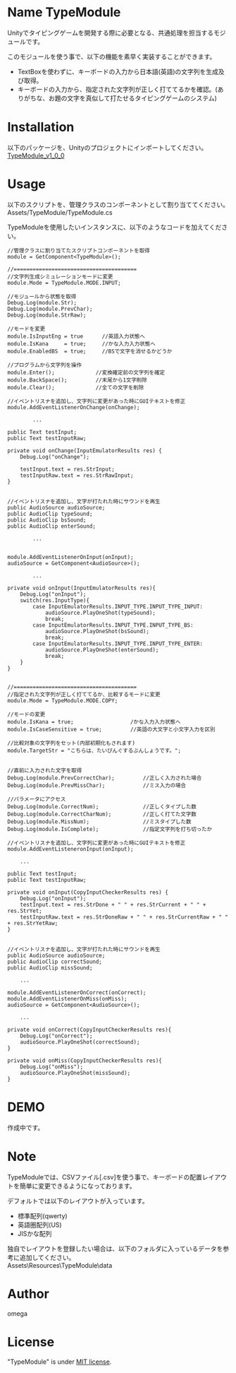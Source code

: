 # Name TypeModule
Unityでタイピングゲームを開発する際に必要となる、共通処理を担当するモジュールです。


このモジュールを使う事で、以下の機能を素早く実装することができます。  
* TextBoxを使わずに、キーボードの入力から日本語(英語)の文字列を生成及び取得。
* キーボードの入力から、指定された文字列が正しく打ててるかを確認。(ありがちな、お題の文字を真似して打たせるタイピングゲームのシステム)
 
# Installation
以下のパッケージを、Unityのプロジェクトにインポートしてください。  
[TypeModule_v1_0_0](https://github.com/omega-m/TypeModule/blob/main/Packages/TypeModule_v1_0_0.unitypackage)
  
# Usage
以下のスクリプトを、管理クラスのコンポーネントとして割り当ててください。  
Assets/TypeModule/TypeModule.cs  

TypeModuleを使用したいインスタンスに、以下のようなコードを加えてください。
    
    //管理クラスに割り当てたスクリプトコンポーネントを取得
    module = GetComponent<TypeModule>(); 
        
    //=======================================
    //文字列生成シミュレーションモードに変更
    module.Mode = TypeModule.MODE.INPUT;
    
    //モジュールから状態を取得
    Debug.Log(module.Str);
    Debug.Log(module.PrevChar);
    Debug.Log(module.StrRaw);
    
    //モードを変更
    module.IsInputEng = true      //英語入力状態へ
    module.IsKana     = true;     //かな入力入力状態へ
    module.EnabledBS  = true;     //BSで文字を消せるかどうか
    
    //プログラムから文字列を操作
    module.Enter();             //変換確定前の文字列を確定
    module.BackSpace();         //末尾から1文字削除
    module.Clear();             //全ての文字を削除
    
    //イベントリスナを追加し、文字列に変更があった時にGUIテキストを修正
    module.AddEventListenerOnChange(onChange);
    
            ...
    
    public Text testInput;
    public Text testInputRaw;
    
    private void onChange(InputEmulatorResults res) {
        Debug.Log("onChange");
        
        testInput.text = res.StrInput;
        testInputRaw.text = res.StrRawInput;
    }
    
    
    //イベントリスナを追加し、文字が打たれた時にサウンドを再生
    public AudioSource audioSource;
    public AudioClip typeSound;
    public AudioClip bsSound;
    public AudioClip enterSound;
    
            ...
    
    
    module.AddEventListenerOnInput(onInput);
    audioSource = GetComponent<AudioSource>();
    
            ...
    
    private void onInput(InputEmulatorResults res){
        Debug.Log("onInput");
        switch(res.InputType){
            case InputEmulatorResults.INPUT_TYPE.INPUT_TYPE_INPUT:
                audioSource.PlayOneShot(typeSound);
                break;
            case InputEmulatorResults.INPUT_TYPE.INPUT_TYPE_BS:
                audioSource.PlayOneShot(bsSound);
                break;
            case InputEmulatorResults.INPUT_TYPE.INPUT_TYPE_ENTER:
                audioSource.PlayOneShot(enterSound);
                break;
        }
    }
    
    
    //=======================================
    //指定された文字列が正しく打ててるか、比較するモードに変更
    module.Mode = TypeModule.MODE.COPY;
    
    //モードの変更
    module.IsKana = true;                  /かな入力入力状態へ
    module.IsCaseSensitive = true;         //英語の大文字と小文字入力を区別
    
    //比較対象の文字列をセット(内部初期化もされます)
    module.TargetStr = "こちらは、たいぴんぐするぶんしょうです。";
    
    
    //直前に入力された文字を取得
    Debug.Log(module.PrevCorrectChar);         //正しく入力された場合
    Debug.Log(module.PrevMissChar);            //ミス入力の場合
    
    //パラメータにアクセス
    Debug.Log(module.CorrectNum);              //正しくタイプした数
    Debug.Log(module.CorrectCharNum);          //正しく打てた文字数
    Debug.Log(module.MissNum);                 //ミスタイプした数
    Debug.Log(module.IsComplete);              //指定文字列を打ち切ったか
         
    //イベントリスナを追加し、文字列に変更があった時にGUIテキストを修正
    module.AddEventListeneronInput(onInput);
            
        ...
        
    public Text testInput;
    public Text testInputRaw;
    
    private void onInput(CopyInputCheckerResults res) {
        Debug.Log("onInput");
        testInput.text = res.StrDone + " " + res.StrCurrent + " " + res.StrYet;
        testInputRaw.text = res.StrDoneRaw + " " + res.StrCurrentRaw + " " + res.StrYetRaw;
    }
    
    
    //イベントリスナを追加し、文字が打たれた時にサウンドを再生
    public AudioSource audioSource;
    public AudioClip correctSound;
    public AudioClip missSound;
    
        ...
    
    module.AddEventListenerOnCorrect(onCorrect);
    module.AddEventListenerOnMiss(onMiss);
    audioSource = GetComponent<AudioSource>();
    
        ...
    
    private void onCorrect(CopyInputCheckerResults res){
        Debug.Log("onCorrect");
        audioSource.PlayOneShot(correctSound);
    }
    
    private void onMiss(CopyInputCheckerResults res){
        Debug.Log("onMiss");
        audioSource.PlayOneShot(missSound);
    }
    
# DEMO

作成中です。

# Note

TypeModuleでは、CSVファイル[.csv]を使う事で、キーボードの配置レイアウトを簡単に変更できるようになっております。  

デフォルトでは以下のレイアウトが入っています。  
* 標準配列(qwerty)
* 英語圏配列(US)
* JISかな配列

独自でレイアウトを登録したい場合は、以下のフォルダに入っているデータを参考に追加してください。  
Assets\Resources\TypeModule\data

# Author
omega
 
# License
"TypeModule" is under [MIT license](https://en.wikipedia.org/wiki/MIT_License).
